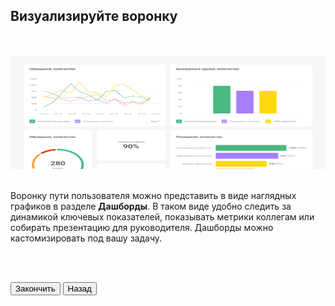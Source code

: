 ## Визуализируйте воронку

<br>
<br>

<img src="8ScreenImage.png" alt="" width="100%" height="180px"/>

<br>
<br>

Воронку пути пользователя можно представить в виде наглядных графиков в разделе __Дашборды__. В таком виде удобно следить за динамикой ключевых показателей, показывать метрики коллегам или собирать презентацию для руководителя. Дашборды можно кастомизировать под вашу задачу.

<br>
<br>

<button b_to="/calltracking/Marketing.md" b_type="fill" b_theme="primary">Закончить</button>
<button b_to="/calltracking/7Screen.md" b_type="outline" b_theme="secondary">Назад</button>